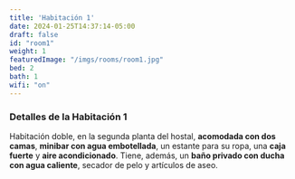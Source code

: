 ```yaml
---
title: 'Habitación 1'
date: 2024-01-25T14:37:14-05:00
draft: false
id: "room1" 
weight: 1
featuredImage: "/imgs/rooms/room1.jpg"
bed: 2
bath: 1
wifi: "on"
---
```


### Detalles de la Habitación 1

Habitación doble, en la segunda planta del hostal, __acomodada con dos camas__, __minibar con agua embotellada__, un estante para su ropa, una __caja fuerte__ y __aire acondicionado__. Tiene, además, un __baño privado con ducha con agua caliente__, secador de pelo y artículos de aseo.